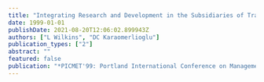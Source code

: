 ```yaml
---
title: "Integrating Research and Development in the Subsidiaries of Transnational Companies: Cultural and Other Issues"
date: 1999-01-01
publishDate: 2021-08-20T12:06:02.899943Z
authors: ["L Wilkins", "DC Karaomerlioglu"]
publication_types: ["2"]
abstract: ""
featured: false
publication: "*PICMET'99: Portland International Conference on Management of Engineering łdots*"
---
```


